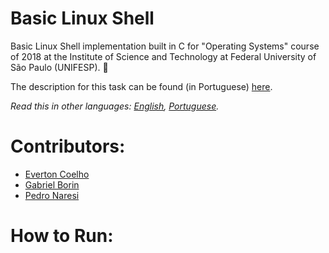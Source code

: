 # Basic Linux Shell
Basic Linux Shell implementation built in C for "Operating Systems" course of 2018 at the Institute of Science and Technology at Federal University of São Paulo (UNIFESP). 🐚

The description for this task can be found (in Portuguese) [here](LAB-02-MapReduce.pdf).

*Read this in other languages: [English](README.md), [Portuguese](README.pt-BR.md).*

# Contributors:
- [Everton Coelho](https://github.com/evcoelho)
- [Gabriel Borin](https://github.com/GaBorin)
- [Pedro Naresi](https://github.com/pedronaresi)

# How to Run:
